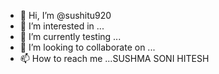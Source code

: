 - 👋 Hi, I’m @sushitu920
- 👀 I’m interested in ...
- 🌱 I’m currently testing ...
- 💞️ I’m looking to collaborate on ...
- 📫 How to reach me ...SUSHMA SONI HITESH

<!---
sushitu920/sushitu920 is a ✨ special ✨ repository because its `README.md` (this file) appears on your GitHub profile.
You can click the Preview link to take a look at your changes.
--->

